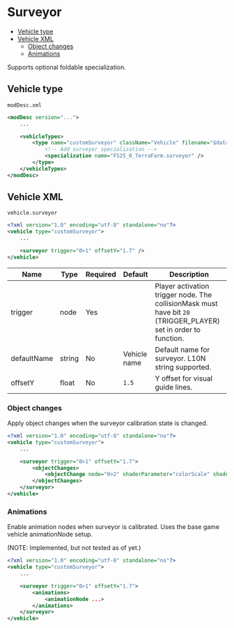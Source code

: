 # Surveyor

- [Vehicle type](#vehicle-type)
- [Vehicle XML](#vehicle-xml)
  - [Object changes](#object-changes)
  - [Animations](#animations)

Supports optional foldable specialization.

## Vehicle type

``modDesc.xml``

```xml
<modDesc version="...">
    ...

    <vehicleTypes>
        <type name="customSurveyor" className="Vehicle" filename="$dataS/scripts/vehicles/Vehicle.lua">
            <!-- Add surveyor specialization -->
            <specialization name="FS25_0_TerraFarm.surveyor" />
        </type>
    </vehicleTypes>
</modDesc>
```

## Vehicle XML

```
vehicle.surveyor
```

```xml
<?xml version="1.0" encoding="utf-8" standalone="no"?>
<vehicle type="customSurveyor">
    ...

    <surveyor trigger="0>1" offsetY="1.7" />
</vehicle>
```

| Name | Type | Required | Default | Description |
|------|------|----------|---------|-------------|
| trigger | node | Yes | | Player activation trigger node. The collisionMask must have bit ```20``` (TRIGGER_PLAYER) set in order to function. |
| defaultName | string | No | Vehicle name | Default name for surveyor. L10N string supported. |
| offsetY | float | No | ```1.5``` | Y offset for visual guide lines. |

### Object changes

Apply object changes when the surveyor calibration state is changed.

```xml
<?xml version="1.0" encoding="utf-8" standalone="no"?>
<vehicle type="customSurveyor">
    ...

    <surveyor trigger="0>1" offsetY="1.7">
        <objectChanges>
            <objectChange node="0>2" shaderParameter="colorScale" shaderParameterActive="0 1 0 0" shaderParameterInactive="1 0 0 0" />
        </objectChanges>
    </surveyor>
</vehicle>
```

### Animations

Enable animation nodes when surveyor is calibrated. Uses the base game vehicle animationNode setup.

(NOTE: Implemented, but not tested as of yet.)

```xml
<?xml version="1.0" encoding="utf-8" standalone="no"?>
<vehicle type="customSurveyor">
    ...

    <surveyor trigger="0>1" offsetY="1.7">
        <animations>
            <animationNode ...>
        </animations>
    </surveyor>
</vehicle>
```